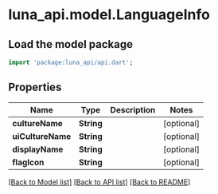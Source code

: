 # luna_api.model.LanguageInfo

## Load the model package
```dart
import 'package:luna_api/api.dart';
```

## Properties
Name | Type | Description | Notes
------------ | ------------- | ------------- | -------------
**cultureName** | **String** |  | [optional] 
**uiCultureName** | **String** |  | [optional] 
**displayName** | **String** |  | [optional] 
**flagIcon** | **String** |  | [optional] 

[[Back to Model list]](../README.md#documentation-for-models) [[Back to API list]](../README.md#documentation-for-api-endpoints) [[Back to README]](../README.md)


